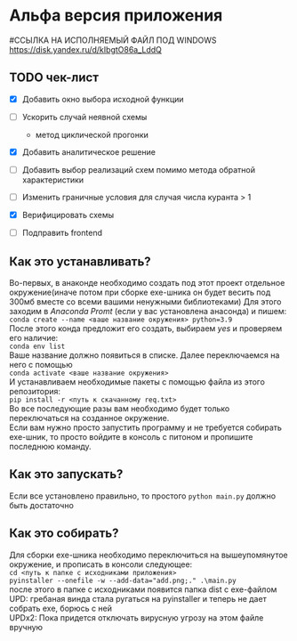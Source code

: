 # Альфа версия приложения

#ССЫЛКА НА ИСПОЛНЯЕМЫЙ ФАЙЛ ПОД WINDOWS
https://disk.yandex.ru/d/kIbgtO86a_LddQ


## TODO чек-лист

- [x] Добавить окно выбора исходной функции
- [ ] Ускорить случай неявной схемы  
    - метод циклической прогонки
- [x] Добавить аналитическое решение
- [ ] Добавить выбор реализаций схем помимо метода обратной характеристики
- [ ] Изменить граничные условия для случая числа куранта > 1
- [x] Верифицировать схемы  
- [ ] Подправить frontend  


## Как это устанавливать?

Во-первых, в анаконде необходимо создать под этот проект отдельное окружение(иначе потом при сборке exe-шника он будет весить под 300мб вместе со всеми вашими ненужными библиотеками)
Для этого заходим в *Anaconda Promt* (если у вас установлена анасонда) и пишем:  
`conda create --name <ваше название окружения> python=3.9`  
После этого конда предложит его создать, выбираем *yes* и проверяем его наличие:  
`conda env list`  
Ваше название должно появиться в списке. Далее переключаемся на него с помощью  
`conda activate <ваше название окружения>`  
И устанавливаем необходимые пакеты с помощью файла из этого репозитория:  
`pip install -r <путь к скачанному req.txt>`  
Во все последующие разы вам необходимо будет только переключаться на созданное окружение.  
Если вам нужно просто запустить программу и не требуется собирать exe-шник, то просто войдите в консоль с питоном и пропишите последнюю команду.   


## Как это запускать?

Если все установлено правильно, то простого `python main.py` должно быть достаточно


## Как это собирать?

Для сборки exe-шника необходимо переключиться на вышеупомянутое окружение, и прописать в консоли следующее:  
`cd <путь к папке с исходниками приложения>`  
`pyinstaller --onefile -w --add-data="add.png;." .\main.py`  
после этого в папке с исходниками появится папка dist с exe-файлом  
UPD: гребаная винда стала ругаться на pyinstaller и теперь не дает собрать exe, борюсь с ней  
UPDx2: Пока придется отключать вирусную угрозу на этом файле вручную
